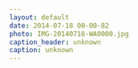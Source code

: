```yaml
---
layout: default
date: 2014-07-18 00-00-82
photo: IMG-20140718-WA0000.jpg
caption_header: unknown
caption: unknown
---
```

